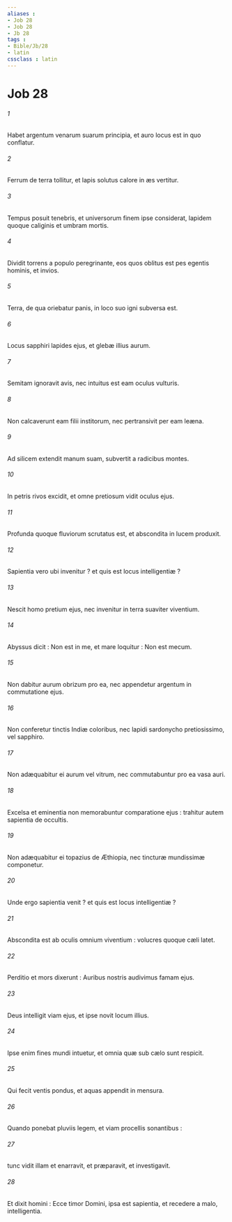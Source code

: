 ```yaml
---
aliases : 
- Job 28
- Job 28
- Jb 28
tags : 
- Bible/Jb/28
- latin
cssclass : latin
---
```


# Job 28

###### 1
Habet argentum venarum suarum principia, et auro locus est in quo conflatur.
###### 2
Ferrum de terra tollitur, et lapis solutus calore in æs vertitur.
###### 3
Tempus posuit tenebris, et universorum finem ipse considerat, lapidem quoque caliginis et umbram mortis.
###### 4
Dividit torrens a populo peregrinante, eos quos oblitus est pes egentis hominis, et invios.
###### 5
Terra, de qua oriebatur panis, in loco suo igni subversa est.
###### 6
Locus sapphiri lapides ejus, et glebæ illius aurum.
###### 7
Semitam ignoravit avis, nec intuitus est eam oculus vulturis.
###### 8
Non calcaverunt eam filii institorum, nec pertransivit per eam leæna.
###### 9
Ad silicem extendit manum suam, subvertit a radicibus montes.
###### 10
In petris rivos excidit, et omne pretiosum vidit oculus ejus.
###### 11
Profunda quoque fluviorum scrutatus est, et abscondita in lucem produxit.
###### 12
Sapientia vero ubi invenitur ? et quis est locus intelligentiæ ?
###### 13
Nescit homo pretium ejus, nec invenitur in terra suaviter viventium.
###### 14
Abyssus dicit : Non est in me, et mare loquitur : Non est mecum.
###### 15
Non dabitur aurum obrizum pro ea, nec appendetur argentum in commutatione ejus.
###### 16
Non conferetur tinctis Indiæ coloribus, nec lapidi sardonycho pretiosissimo, vel sapphiro.
###### 17
Non adæquabitur ei aurum vel vitrum, nec commutabuntur pro ea vasa auri.
###### 18
Excelsa et eminentia non memorabuntur comparatione ejus : trahitur autem sapientia de occultis.
###### 19
Non adæquabitur ei topazius de Æthiopia, nec tincturæ mundissimæ componetur.
###### 20
Unde ergo sapientia venit ? et quis est locus intelligentiæ ?
###### 21
Abscondita est ab oculis omnium viventium : volucres quoque cæli latet.
###### 22
Perditio et mors dixerunt : Auribus nostris audivimus famam ejus.
###### 23
Deus intelligit viam ejus, et ipse novit locum illius.
###### 24
Ipse enim fines mundi intuetur, et omnia quæ sub cælo sunt respicit.
###### 25
Qui fecit ventis pondus, et aquas appendit in mensura.
###### 26
Quando ponebat pluviis legem, et viam procellis sonantibus :
###### 27
tunc vidit illam et enarravit, et præparavit, et investigavit.
###### 28
Et dixit homini : Ecce timor Domini, ipsa est sapientia, et recedere a malo, intelligentia.
